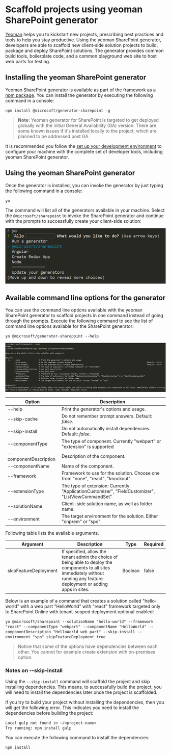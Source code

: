 # Scaffold projects using yeoman SharePoint generator

[Yeoman](http://yeoman.io/) helps you to kickstart new projects, prescribing best practices and tools to help you stay productive. Using the yeoman SharePoint generator, developers are able to scaffold new client-side solution projects to build, package and deploy SharePoint solutions. The generator provides common build tools, boilerplate code, and a common playground web site to host web parts for testing.

## Installing the yeoman SharePoint generator

Yeoman SharePoint generator is available as part of the framework as a [npm package](https://www.npmjs.com/package/@microsoft/generator-sharepoint). You can install the generator by executing the following command in a console:

```
npm install @microsoft/generator-sharepoint -g
```

>**Note:** Yeoman generator for SharePoint is targeted to get deployed globally with the initial General Availability (GA) version. There are some known issues if it's installed locally to the project, which are planned to be addressed post GA.

It is recommended you follow the [set up your development environment](../set-up-your-development-environment.md) to configure your machine with the complete set of developer tools, including yeoman SharePoint generator. 

## Using the yeoman SharePoint generator

Once the generator is installed, you can invoke the generator by just typing the following command in a console:

```
yo
```

The command will list all of the generators available in your machine. Select the `@microsoft/sharepoint` to invoke the SharePoint generator and continue with the prompts to successfully create your client-side solution:

![yeoman SharePoint generator](../../images/yeoman-sp-generator.png)

## Available command line options for the generator

You can use the command line options available with the yeoman SharePoint generator to scaffold projects in one command instead of going through the prompts. Execute the following command to see the list of command line options available for the SharePoint generator:

```
yo @microsoft/generator-sharepoint --help
```

![yeoman SharePoint generator command line options](../../images/yeoman-sp-cmdline-options.png)

Option | Description 
-----|------
--help|Print the generator's options and usage.
--skip-cache|Do not remember prompt answers. Default: *false*.
--skip-install|Do not automatically install dependencies. Default: *false*.
--componentType|The type of component. Currently "webpart" or "extension" is supported
--componentDescription|Description of the component.
--componentName|Name of the component.
--framework|Framework to use for the solution. Choose one from "none", "react", "knockout".
--extensionType|The type of extension: Currently "ApplicationCustomizer", "FieldCustomizer", "ListViewCommandSet"
--solutionName|Client-side solution name, as well as folder name.
--environment|The target environment for the solution. Either "onprem" or "spo".

Following table lists the available arguments.

Argument | Description | Type | Required |
-- | -- | -- | -- |
skipFeatureDeployment | If specified, allow the tenant admin the choice of being able to deploy the components to all sites immediately without running any feature deployment or adding apps in sites. | Boolean | false | 

Below is an example of a command that creates a solution called "hello-world" with a web part "HelloWorld" with "react" framework targeted only to SharePoint Online with tenant-scoped deployment optional enabled:

```
yo @microsoft/sharepoint --solutionName "hello-world" --framework "react" --componentType "webpart" --componentName "HelloWorld" --componentDescription "HelloWorld web part" --skip-install --environment "spo" skipFeatureDeployment true
```

> Notice that some of the options have dependencies between each other. You cannot for example create extension with on-premises option.

### Notes on --skip-install 

Using the `--skip-install` command will scaffold the project and skip installing dependencies. This means, to successfully build the project, you will need to install the dependencies later once the project is scaffolded. 

If you try to build your project without installing the dependencies, then you will get the following error. This indicates you need to install the dependencies before building the project:

```
Local gulp not found in ~/<project-name>
Try running: npm install gulp
```

You can execute the following command to install the dependencies:

```
npm install
```
